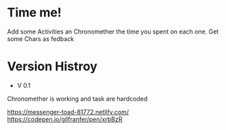 # Time me!

Add some Activities an Chronomether the time you spent on each one.
Get some Chars as fedback

# Version Histroy

- V 0.1

Chronomether is working and task are hardcoded

https://messenger-toad-81772.netlify.com/
https://codepen.io/gilfranfer/pen/xrbBzR
